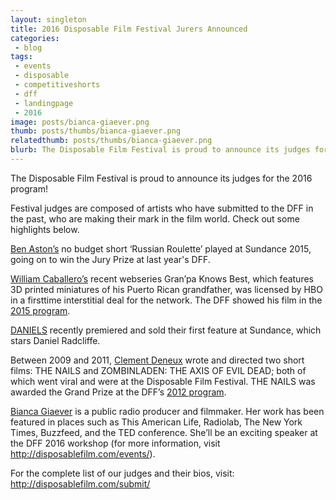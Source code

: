 ```yaml
---
layout: singleton
title: 2016 Disposable Film Festival Jurers Announced
categories:
 - blog
tags:
 - events
 - disposable
 - competitiveshorts
 - dff
 - landingpage
 - 2016
image: posts/bianca-giaever.png
thumb: posts/thumbs/bianca-giaever.png
relatedthumb: posts/thumbs/bianca-giaever.png
blurb: The Disposable Film Festival is proud to announce its judges for the 2016 program!
---
```


The Disposable Film Festival is proud to announce its judges for the 2016 program!

Festival judges are composed of artists who have submitted to the DFF in the past, who are making their mark in the film world. Check out some highlights below. 

<a href="https://vimeo.com/benaston" target="_blank">Ben Aston’s</a> no budget short ‘Russian Roulette’ played at Sundance 2015, going on to win the Jury Prize at last year's DFF. 

<a href="https://vimeo.com/cabal" target="_blank">William Caballero’s</a> recent web­series Gran’pa Knows Best, which features 3D printed miniatures of his Puerto Rican grandfather, was licensed by HBO in a first­­time interstitial deal for the network. The DFF showed his film in the <a href="/Disposable-Film-Fest-2015-Winners.html">2015 program</a>.

<a href="http://www.danieldaniel.us/" target="_blank">DANIELS</a> recently premiered and sold their first feature at Sundance, which stars Daniel Radcliffe.

Between 2009 and 2011, <a href="https://vimeo.com/clementdeneux" target="_blank">Clement Deneux</a> wrote and directed two short films: THE NAILS and ZOMBINLADEN: THE AXIS OF EVIL DEAD; both of which went viral and were at the Disposable Film Festival. THE NAILS was awarded the Grand Prize at the DFF’s <a href="/2012-competitive-shorts.html">2012 program</a>. 

<a href="https://vimeo.com/biancagiaever" target="_blank">Bianca Giaever</a> is a public radio producer and filmmaker. Her work has been featured in places such as This American Life, Radiolab, The New York Times, Buzzfeed, and the TED conference. She’ll be an exciting speaker at the DFF 2016 workshop (for more information, visit <a href="http://disposablefilm.com/events/">http://disposablefilm.com/events/</a>).

For the complete list of our judges and their bios, visit: <a href="http://disposablefilm.com/submit/">http://disposablefilm.com/submit/</a>